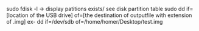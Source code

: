 sudo fdisk -l -> display patitions exists/ see disk partition table
sudo dd if=[location of the USB drive] of=[the destination of outputfile with extension of .img]
ex- dd if=/dev/sdb of=/home/homer/Desktop/test.img